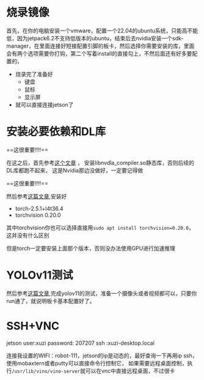 # 烧录镜像
首先，在你的电脑安装一个vmware，配置一个22.04的ubuntu系统，只能高不能低，因为jetpack6.2不支持低版本的ubuntu，结束后去nvidia安装一个sdk-manager，在里面连接好短接配置引脚的板卡，然后选择你需要安装的库，里面会有两个选项需要你打钩，第二个写着install的直接勾上，不然后面还有好多要配置的，
- 烧录完了准备好
  - 键盘
  - 鼠标
  - 显示屏
- 就可以直接连接jetson了


# 安装必要依赖和DL库

==这很重要!!!!==

在这之后，首先参考[这个文章](https://blog.csdn.net/qq_45233572/article/details/146396937) ，
安装libnvdla_compiler.so静态库，否则后续的DL库都跑不起来，
这是Nvidia那边没做好，一定要记得做

==这很重要!!!!==

然后参考[这篇文章](https://blog.csdn.net/lida2003/article/details/145322174),安装好
- torch-2.5.1+l4t36.4 
- torchvision 0.20.0

其中torchvision你也可以选择直接用`sudo apt install torchvision=0.20.0`，这并没有什么区别

但是torch一定要安装上面那个版本，否则没办法使用GPU进行加速推理


# YOLOv11测试
然后参考[这篇文章](https://elinux.org/Jetson/L4T/TRT_Customized_Example#YoloV11_using_Pytorch),完成yolov11的测试，准备一个摄像头或者视频都可以，只要你run通了，就说明板卡基本配置好了。

# SSH+VNC

jetson user:xuzi
password: 207207
ssh :xuzi-desktop.local

连接我设置的WIFI：robot-111，jetson的ip是动态的，最好查询一下再用ip ssh，使用mobaxtern或者putty可以直接命令行控制它，
如果需要远程桌面控制，执行`/usr/lib/vino/vino-server`就可以在vnc中直接远程桌面，不过很卡